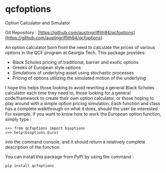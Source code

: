 # qcfoptions
Option Calculator and Simulator

Git Repository : [https://github.com/austingriffith94/qcfoptions](https://github.com/austingriffith94/qcfoptions)

An option calculator born from the need to calculate the prices of various options in the QCF program at Georgia Tech. This package provides:

* Black Scholes pricing of traditional, barrier and exotic options
* Greeks of European style options
* Simulations of underlying asset using stochastic processes
* Pricing of options utilizing the simulated motion of the underlying

I hope this helps those looking to avoid rewriting a general Black Scholes calculator each time they need to, those looking for a general code/framework to create their own option calculator, or those hoping to play around with a simple option pricing simulation. Each function and class has a complete walkthrough on what it does, should the user be interested. For example, if you want to know how to work the European option function, simply type :

    >>> from qcfoptions import bsoptions
    >>> help(bsoptions.Euro)

into the command console, and it should return a relatively complete description of the function.

You can install this package from PyPI by using the command :

    pip install qcfoptions
